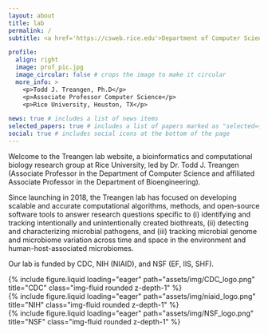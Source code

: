 ```yaml
---
layout: about
title: lab
permalink: /
subtitle: <a href='https://csweb.rice.edu'>Department of Computer Science, Rice University </a>. 

profile:
  align: right
  image: prof_pic.jpg
  image_circular: false # crops the image to make it circular
  more_info: >
    <p>Todd J. Treangen, Ph.D</p>
    <p>Associate Professor Computer Science</p>
    <p>Rice University, Houston, TX</p>

news: true # includes a list of news items
selected_papers: true # includes a list of papers marked as "selected={true}"
social: true # includes social icons at the bottom of the page
---
```


Welcome to the Treangen lab website, a bioinformatics and computational biology research group at Rice University, led by Dr. Todd J. Treangen (Associate Professor in the Department of Computer Science and affiliated Associate Professor in the Department of Bioengineering). 

Since launching in 2018, the Treangen lab has focused on developing scalable and accurate computational algorithms, methods, and open-source software tools to answer research questions specific to (i) identifying and tracking intentionally and unintentionally created biothreats, (ii) detecting and characterizing microbial pathogens, and (iii) tracking microbial genome and microbiome variation across time and space in the environment and human-host-associated microbiomes.

Our lab is funded by CDC, NIH (NIAID), and NSF (EF, IIS, SHF).

<div class="row">
    <div class="col-sm mt-3 mt-md-0">
        {% include figure.liquid loading="eager" path="assets/img/CDC_logo.png" title="CDC" class="img-fluid rounded z-depth-1" %}
    </div>
    <div class="col-sm mt-3 mt-md-0">
        {% include figure.liquid loading="eager" path="assets/img/niaid_logo.png" title="NIH" class="img-fluid rounded z-depth-1" %}
    </div>
    <div class="col-sm mt-3 mt-md-0">
        {% include figure.liquid loading="eager" path="assets/img/NSF_logo.png" title="NSF" class="img-fluid rounded z-depth-1" %}
    </div>
</div>